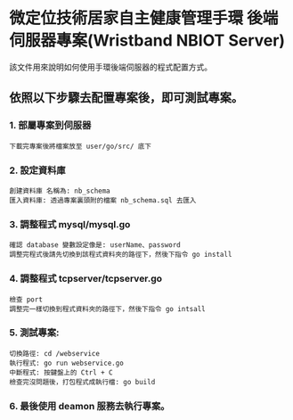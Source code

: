 微定位技術居家自主健康管理手環 後端伺服器專案(Wristband NBIOT Server)
===========================
該文件用來說明如何使用手環後端伺服器的程式配置方式。


依照以下步驟去配置專案後，即可測試專案。
----
### 1. 部屬專案到伺服器
    下載完專案後將檔案放至 user/go/src/ 底下
### 2. 設定資料庫
	創建資料庫 名稱為: nb_schema
	匯入資料庫: 透過專案裏頭附的檔案 nb_schema.sql 去匯入
### 3. 調整程式 mysql/mysql.go
	確認 database 變數設定像是: userName、password
	調整完程式後請先切換到該程式資料夾的路徑下，然後下指令 go install
### 4. 調整程式 tcpserver/tcpserver.go 
	檢查 port
	調整完一樣切換到程式資料夾的路徑下，然後下指令 go intsall
### 5. 測試專案: 
	切換路徑: cd /webservice
	執行程式: go run webservice.go
	中斷程式: 按鍵盤上的 Ctrl + C
	檢查完沒問題後，打包程式成執行檔: go build
### 6. 最後使用 deamon 服務去執行專案。
